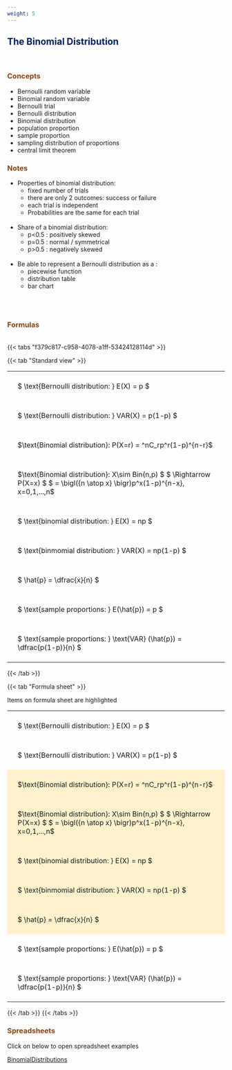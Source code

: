 ```yaml
---
weight: 5
---
```


## <span style="color:RGB(0,32,96"> The Binomial Distribution </span> 
<br>

### <span style="color:RGB(139,69,19)"> Concepts  </span>


* Bernoulli random variable
* Binomial random variable
* Bernoulli trial
* Bernoulli distribution
* Binomial distribution
* population proportion
* sample proportion
* sampling distribution of proportions
* central limit theorem


### <span style="color:RGB(139,69,19)">  Notes </span>


* Properties of binomial distribution:
    * fixed number of trials
    * there are only 2 outcomes: success or failure
    * each trial is independent
    * Probabilities are the same for each trial
<BR><BR>
* Share of a binomial distribution:
    * p<0.5 : positively skewed
    * p=0.5 : normal / symmetrical
    * p>0.5 : negatively skewed
<BR><BR>
* Be able to represent a Bernoulli distribution as a :
    * piecewise function
    * distribution table
    * bar chart
<BR><BR>



<br>


###  <span style="color:RGB(139,69,19)"> Formulas </span>
<br>
{{< tabs "f379c817-c958-4078-a1ff-53424128114d" >}}

{{< tab "Standard view" >}}

<style type="text/css">
#T_9eef9 th.col_heading {
  text-align: left;
  font-size: 1em;
}
#T_9eef9 td {
  text-align: left;
  font-size: 1em;
  padding: 1.5em;
}
</style>
<table id="T_9eef9">
  <thead>
  </thead>
  <tbody>
    <tr>
      <td id="T_9eef9_row0_col0" class="data row0 col0" >$ \text{Bernoulli distribution: } E(X) = p $</td>
    </tr>
    <tr>
      <td id="T_9eef9_row1_col0" class="data row1 col0" >$ \text{Bernoulli distribution: } VAR(X) = p(1-p)  $</td>
    </tr>
    <tr>
      <td id="T_9eef9_row2_col0" class="data row2 col0" >$\text{Binomial distribution}: P(X=r) = ^nC_rp^r(1-p)^{n-r}$</td>
    </tr>
    <tr>
      <td id="T_9eef9_row3_col0" class="data row3 col0" >$\text{Binomial distribution}: X\sim Bin(n,p) $
$ \Rightarrow P(X=x) $
$ = \bigl({n \atop x} \bigr)p^x(1-p)^{n-x}, x=0,1,...,n$</td>
    </tr>
    <tr>
      <td id="T_9eef9_row4_col0" class="data row4 col0" >$ \text{binomial distribution: } E(X) = np $</td>
    </tr>
    <tr>
      <td id="T_9eef9_row5_col0" class="data row5 col0" >$ \text{binmomial distribution: } VAR(X) = np(1-p)  $</td>
    </tr>
    <tr>
      <td id="T_9eef9_row6_col0" class="data row6 col0" >$ \hat{p} = \dfrac{x}{n} $</td>
    </tr>
    <tr>
      <td id="T_9eef9_row7_col0" class="data row7 col0" >$ \text{sample proportions: } E(\hat{p}) = p $</td>
    </tr>
    <tr>
      <td id="T_9eef9_row8_col0" class="data row8 col0" >$ \text{sample proportions: } \text{VAR} (\hat{p}) = \dfrac{p(1-p)}{n} $</td>
    </tr>
  </tbody>
</table>
{{< /tab >}}

{{< tab "Formula sheet" >}}

Items on formula sheet are highlighted 
<br>
<style type="text/css">
#T_10dfd th.col_heading {
  text-align: left;
  font-size: 1em;
}
#T_10dfd td {
  text-align: left;
  font-size: 1em;
  padding: 1.5em;
}
#T_10dfd_row0_col0, #T_10dfd_row1_col0, #T_10dfd_row7_col0, #T_10dfd_row8_col0 {
  background-color: rgba(0,0,0,0);
}
#T_10dfd_row2_col0, #T_10dfd_row3_col0, #T_10dfd_row4_col0, #T_10dfd_row5_col0, #T_10dfd_row6_col0 {
  background-color: rgba(255,194,10, 0.2);
}
</style>
<table id="T_10dfd">
  <thead>
  </thead>
  <tbody>
    <tr>
      <td id="T_10dfd_row0_col0" class="data row0 col0" >$ \text{Bernoulli distribution: } E(X) = p $</td>
    </tr>
    <tr>
      <td id="T_10dfd_row1_col0" class="data row1 col0" >$ \text{Bernoulli distribution: } VAR(X) = p(1-p)  $</td>
    </tr>
    <tr>
      <td id="T_10dfd_row2_col0" class="data row2 col0" >$\text{Binomial distribution}: P(X=r) = ^nC_rp^r(1-p)^{n-r}$</td>
    </tr>
    <tr>
      <td id="T_10dfd_row3_col0" class="data row3 col0" >$\text{Binomial distribution}: X\sim Bin(n,p) $
$ \Rightarrow P(X=x) $
$ = \bigl({n \atop x} \bigr)p^x(1-p)^{n-x}, x=0,1,...,n$</td>
    </tr>
    <tr>
      <td id="T_10dfd_row4_col0" class="data row4 col0" >$ \text{binomial distribution: } E(X) = np $</td>
    </tr>
    <tr>
      <td id="T_10dfd_row5_col0" class="data row5 col0" >$ \text{binmomial distribution: } VAR(X) = np(1-p)  $</td>
    </tr>
    <tr>
      <td id="T_10dfd_row6_col0" class="data row6 col0" >$ \hat{p} = \dfrac{x}{n} $</td>
    </tr>
    <tr>
      <td id="T_10dfd_row7_col0" class="data row7 col0" >$ \text{sample proportions: } E(\hat{p}) = p $</td>
    </tr>
    <tr>
      <td id="T_10dfd_row8_col0" class="data row8 col0" >$ \text{sample proportions: } \text{VAR} (\hat{p}) = \dfrac{p(1-p)}{n} $</td>
    </tr>
  </tbody>
</table>
{{< /tab >}}
{{< /tabs >}}

### <span style="color:RGB(139,69,19)"> Spreadsheets  </span>


Click on below to open spreadsheet examples

[BinomialDistributions](https://github.com/charl-potgieter/AustralianSchoolMaths/raw/main/WebsiteCreator/spreadsheets/BinomialDistributions.xlsx)
